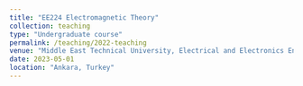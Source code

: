 ```yaml
---
title: "EE224 Electromagnetic Theory"
collection: teaching
type: "Undergraduate course"
permalink: /teaching/2022-teaching
venue: "Middle East Technical University, Electrical and Electronics Engineering Department"
date: 2023-05-01
location: "Ankara, Turkey"
---
```

